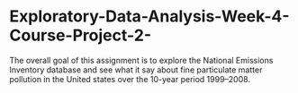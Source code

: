 # Exploratory-Data-Analysis-Week-4-Course-Project-2-
The overall goal of this assignment is to explore the National Emissions Inventory database and see what it say about fine particulate matter pollution in the United states over the 10-year period 1999–2008. 

